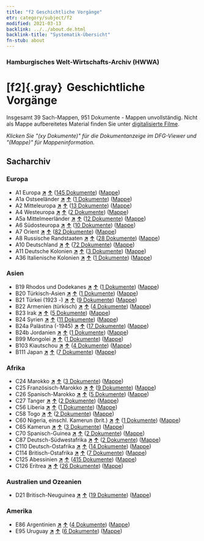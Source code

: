 ```yaml
---
title: "f2 Geschichtliche Vorgänge"
etr: category/subject/f2
modified: 2021-03-13
backlink: ../../about.de.html
backlink-title: "Systematik-Übersicht"
fn-stub: about
---
```


### Hamburgisches Welt-Wirtschafts-Archiv (HWWA)
# [f2]{.gray}&#8201; Geschichtliche Vorgänge&#160; 




Insgesamt 39 Sach-Mappen, 951 Dokumente - Mappen unvollständig.
Nicht als Mappe aufbereitetes Material finden Sie unter [digitalisierte Filme](/film/h1_sh).

_Klicken Sie "(xy Dokumente)" für die Dokumentanzeige im DFG-Viewer und "(Mappe)" für Mappeninformation._

## Sacharchiv




### Europa

- A1 Europa [**&nearr;**](../../../geo/i/140892/about.de.html "Europa (alle Mappen)") [**&uarr;**](../../../geo/about.de.html#A1 "Ländersystematik") (<a href="https://pm20.zbw.eu/dfgview/sh/140892,144286" title="über: Europa : Geschichtliche Vorgänge" target="_blank">145 Dokumente</a>) ([Mappe](http://purl.org/pressemappe20/folder/sh/140892,144286))
- A1a Ostseeländer [**&nearr;**](../../../geo/i/140894/about.de.html "Ostseeländer (alle Mappen)") [**&uarr;**](../../../geo/about.de.html#A1a "Ländersystematik") (<a href="https://pm20.zbw.eu/dfgview/sh/140894,144286" title="über: Ostseeländer : Geschichtliche Vorgänge" target="_blank">1 Dokumente</a>) ([Mappe](http://purl.org/pressemappe20/folder/sh/140894,144286))
- A2 Mitteleuropa [**&nearr;**](../../../geo/i/140895/about.de.html "Mitteleuropa (alle Mappen)") [**&uarr;**](../../../geo/about.de.html#A2 "Ländersystematik") (<a href="https://pm20.zbw.eu/dfgview/sh/140895,144286" title="über: Mitteleuropa : Geschichtliche Vorgänge" target="_blank">13 Dokumente</a>) ([Mappe](http://purl.org/pressemappe20/folder/sh/140895,144286))
- A4 Westeuropa [**&nearr;**](../../../geo/i/140897/about.de.html "Westeuropa (alle Mappen)") [**&uarr;**](../../../geo/about.de.html#A4 "Ländersystematik") (<a href="https://pm20.zbw.eu/dfgview/sh/140897,144286" title="über: Westeuropa : Geschichtliche Vorgänge" target="_blank">2 Dokumente</a>) ([Mappe](http://purl.org/pressemappe20/folder/sh/140897,144286))
- A5a Mittelmeerländer [**&nearr;**](../../../geo/i/140899/about.de.html "Mittelmeerländer (alle Mappen)") [**&uarr;**](../../../geo/about.de.html#A5a "Ländersystematik") (<a href="https://pm20.zbw.eu/dfgview/sh/140899,144286" title="über: Mittelmeerländer : Geschichtliche Vorgänge" target="_blank">12 Dokumente</a>) ([Mappe](http://purl.org/pressemappe20/folder/sh/140899,144286))
- A6 Südosteuropa [**&nearr;**](../../../geo/i/140900/about.de.html "Südosteuropa (alle Mappen)") [**&uarr;**](../../../geo/about.de.html#A6 "Ländersystematik") (<a href="https://pm20.zbw.eu/dfgview/sh/140900,144286" title="über: Südosteuropa : Geschichtliche Vorgänge" target="_blank">10 Dokumente</a>) ([Mappe](http://purl.org/pressemappe20/folder/sh/140900,144286))
- A7 Orient [**&nearr;**](../../../geo/i/140902/about.de.html "Orient (alle Mappen)") [**&uarr;**](../../../geo/about.de.html#A7 "Ländersystematik") (<a href="https://pm20.zbw.eu/dfgview/sh/140902,144286" title="über: Orient : Geschichtliche Vorgänge" target="_blank">82 Dokumente</a>) ([Mappe](http://purl.org/pressemappe20/folder/sh/140902,144286))
- A8 Russische Randstaaten [**&nearr;**](../../../geo/i/140904/about.de.html "Russische Randstaaten (alle Mappen)") [**&uarr;**](../../../geo/about.de.html#A8 "Ländersystematik") (<a href="https://pm20.zbw.eu/dfgview/sh/140904,144286" title="über: Russische Randstaaten : Geschichtliche Vorgänge" target="_blank">28 Dokumente</a>) ([Mappe](http://purl.org/pressemappe20/folder/sh/140904,144286))
- A10 Deutschland [**&nearr;**](../../../geo/i/126128/about.de.html "Deutschland (alle Mappen)") [**&uarr;**](../../../geo/about.de.html#A10 "Ländersystematik") (<a href="https://pm20.zbw.eu/dfgview/sh/126128,144286" title="über: Deutschland : Geschichtliche Vorgänge" target="_blank">72 Dokumente</a>) ([Mappe](http://purl.org/pressemappe20/folder/sh/126128,144286))
- A11 Deutsche Kolonien [**&nearr;**](../../../geo/i/140960/about.de.html "Deutsche Kolonien (alle Mappen)") [**&uarr;**](../../../geo/about.de.html#A11 "Ländersystematik") (<a href="https://pm20.zbw.eu/dfgview/sh/140960,144286" title="über: Deutsche Kolonien : Geschichtliche Vorgänge" target="_blank">3 Dokumente</a>) ([Mappe](http://purl.org/pressemappe20/folder/sh/140960,144286))
- A36 Italienische Kolonien [**&nearr;**](../../../geo/i/141012/about.de.html "Italienische Kolonien (alle Mappen)") [**&uarr;**](../../../geo/about.de.html#A36 "Ländersystematik") (<a href="https://pm20.zbw.eu/dfgview/sh/141012,144286" title="über: Italienische Kolonien : Geschichtliche Vorgänge" target="_blank">1 Dokumente</a>) ([Mappe](http://purl.org/pressemappe20/folder/sh/141012,144286))

### Asien

- B19 Rhodos und Dodekanes [**&nearr;**](../../../geo/i/141106/about.de.html "Rhodos und Dodekanes (alle Mappen)") [**&uarr;**](../../../geo/about.de.html#B19 "Ländersystematik") (<a href="https://pm20.zbw.eu/dfgview/sh/141106,144286" title="über: Rhodos und Dodekanes : Geschichtliche Vorgänge" target="_blank">1 Dokumente</a>) ([Mappe](http://purl.org/pressemappe20/folder/sh/141106,144286))
- B20 Türkisch-Asien [**&nearr;**](../../../geo/i/141108/about.de.html "Türkisch-Asien (alle Mappen)") [**&uarr;**](../../../geo/about.de.html#B20 "Ländersystematik") (<a href="https://pm20.zbw.eu/dfgview/sh/141108,144286" title="über: Türkisch-Asien : Geschichtliche Vorgänge" target="_blank">1 Dokumente</a>) ([Mappe](http://purl.org/pressemappe20/folder/sh/141108,144286))
- B21 Türkei (1923 -) [**&nearr;**](../../../geo/i/141111/about.de.html "Türkei (1923 -) (alle Mappen)") [**&uarr;**](../../../geo/about.de.html#B21 "Ländersystematik") (<a href="https://pm20.zbw.eu/dfgview/sh/141111,144286" title="über: Türkei (1923 -) : Geschichtliche Vorgänge" target="_blank">9 Dokumente</a>) ([Mappe](http://purl.org/pressemappe20/folder/sh/141111,144286))
- B22 Armenien (türkisch) [**&nearr;**](../../../geo/i/141112/about.de.html "Armenien (türkisch) (alle Mappen)") [**&uarr;**](../../../geo/about.de.html#B22 "Ländersystematik") (<a href="https://pm20.zbw.eu/dfgview/sh/141112,144286" title="über: Armenien (türkisch) : Geschichtliche Vorgänge" target="_blank">4 Dokumente</a>) ([Mappe](http://purl.org/pressemappe20/folder/sh/141112,144286))
- B23 Irak [**&nearr;**](../../../geo/i/141113/about.de.html "Irak (alle Mappen)") [**&uarr;**](../../../geo/about.de.html#B23 "Ländersystematik") (<a href="https://pm20.zbw.eu/dfgview/sh/141113,144286" title="über: Irak : Geschichtliche Vorgänge" target="_blank">5 Dokumente</a>) ([Mappe](http://purl.org/pressemappe20/folder/sh/141113,144286))
- B24 Syrien [**&nearr;**](../../../geo/i/141114/about.de.html "Syrien (alle Mappen)") [**&uarr;**](../../../geo/about.de.html#B24 "Ländersystematik") (<a href="https://pm20.zbw.eu/dfgview/sh/141114,144286" title="über: Syrien : Geschichtliche Vorgänge" target="_blank">11 Dokumente</a>) ([Mappe](http://purl.org/pressemappe20/folder/sh/141114,144286))
- B24a Palästina (-1945) [**&nearr;**](../../../geo/i/141115/about.de.html "Palästina (-1945) (alle Mappen)") [**&uarr;**](../../../geo/about.de.html#B24a "Ländersystematik") (<a href="https://pm20.zbw.eu/dfgview/sh/141115,144286" title="über: Palästina (-1945) : Geschichtliche Vorgänge" target="_blank">17 Dokumente</a>) ([Mappe](http://purl.org/pressemappe20/folder/sh/141115,144286))
- B24b Jordanien [**&nearr;**](../../../geo/i/141116/about.de.html "Jordanien (alle Mappen)") [**&uarr;**](../../../geo/about.de.html#B24b "Ländersystematik") (<a href="https://pm20.zbw.eu/dfgview/sh/141116,144286" title="über: Jordanien : Geschichtliche Vorgänge" target="_blank">1 Dokumente</a>) ([Mappe](http://purl.org/pressemappe20/folder/sh/141116,144286))
- B99 Mongolei [**&nearr;**](../../../geo/i/141261/about.de.html "Mongolei (alle Mappen)") [**&uarr;**](../../../geo/about.de.html#B99 "Ländersystematik") (<a href="https://pm20.zbw.eu/dfgview/sh/141261,144286" title="über: Mongolei : Geschichtliche Vorgänge" target="_blank">1 Dokumente</a>) ([Mappe](http://purl.org/pressemappe20/folder/sh/141261,144286))
- B103 Kiautschou [**&nearr;**](../../../geo/i/126163/about.de.html "Kiautschou (alle Mappen)") [**&uarr;**](../../../geo/about.de.html#B103 "Ländersystematik") (<a href="https://pm20.zbw.eu/dfgview/sh/126163,144286" title="über: Kiautschou : Geschichtliche Vorgänge" target="_blank">4 Dokumente</a>) ([Mappe](http://purl.org/pressemappe20/folder/sh/126163,144286))
- B111 Japan [**&nearr;**](../../../geo/i/141272/about.de.html "Japan (alle Mappen)") [**&uarr;**](../../../geo/about.de.html#B111 "Ländersystematik") (<a href="https://pm20.zbw.eu/dfgview/sh/141272,144286" title="über: Japan : Geschichtliche Vorgänge" target="_blank">7 Dokumente</a>) ([Mappe](http://purl.org/pressemappe20/folder/sh/141272,144286))

### Afrika

- C24 Marokko [**&nearr;**](../../../geo/i/141356/about.de.html "Marokko (alle Mappen)") [**&uarr;**](../../../geo/about.de.html#C24 "Ländersystematik") (<a href="https://pm20.zbw.eu/dfgview/sh/141356,144286" title="über: Marokko : Geschichtliche Vorgänge" target="_blank">3 Dokumente</a>) ([Mappe](http://purl.org/pressemappe20/folder/sh/141356,144286))
- C25 Französisch-Marokko [**&nearr;**](../../../geo/i/141358/about.de.html "Französisch-Marokko (alle Mappen)") [**&uarr;**](../../../geo/about.de.html#C25 "Ländersystematik") (<a href="https://pm20.zbw.eu/dfgview/sh/141358,144286" title="über: Französisch-Marokko : Geschichtliche Vorgänge" target="_blank">9 Dokumente</a>) ([Mappe](http://purl.org/pressemappe20/folder/sh/141358,144286))
- C26 Spanisch-Marokko [**&nearr;**](../../../geo/i/141359/about.de.html "Spanisch-Marokko (alle Mappen)") [**&uarr;**](../../../geo/about.de.html#C26 "Ländersystematik") (<a href="https://pm20.zbw.eu/dfgview/sh/141359,144286" title="über: Spanisch-Marokko : Geschichtliche Vorgänge" target="_blank">5 Dokumente</a>) ([Mappe](http://purl.org/pressemappe20/folder/sh/141359,144286))
- C27 Tanger [**&nearr;**](../../../geo/i/141360/about.de.html "Tanger (alle Mappen)") [**&uarr;**](../../../geo/about.de.html#C27 "Ländersystematik") (<a href="https://pm20.zbw.eu/dfgview/sh/141360,144286" title="über: Tanger : Geschichtliche Vorgänge" target="_blank">2 Dokumente</a>) ([Mappe](http://purl.org/pressemappe20/folder/sh/141360,144286))
- C56 Liberia [**&nearr;**](../../../geo/i/141405/about.de.html "Liberia (alle Mappen)") [**&uarr;**](../../../geo/about.de.html#C56 "Ländersystematik") (<a href="https://pm20.zbw.eu/dfgview/sh/141405,144286" title="über: Liberia : Geschichtliche Vorgänge" target="_blank">1 Dokumente</a>) ([Mappe](http://purl.org/pressemappe20/folder/sh/141405,144286))
- C58 Togo [**&nearr;**](../../../geo/i/141408/about.de.html "Togo (alle Mappen)") [**&uarr;**](../../../geo/about.de.html#C58 "Ländersystematik") (<a href="https://pm20.zbw.eu/dfgview/sh/141408,144286" title="über: Togo : Geschichtliche Vorgänge" target="_blank">2 Dokumente</a>) ([Mappe](http://purl.org/pressemappe20/folder/sh/141408,144286))
- C60 Nigeria, einschl. Kamerun (brit.) [**&nearr;**](../../../geo/i/141409/about.de.html "Nigeria, einschl. Kamerun (brit.) (alle Mappen)") [**&uarr;**](../../../geo/about.de.html#C60 "Ländersystematik") (<a href="https://pm20.zbw.eu/dfgview/sh/141409,144286" title="über: Nigeria, einschl. Kamerun (brit.) : Geschichtliche Vorgänge" target="_blank">1 Dokumente</a>) ([Mappe](http://purl.org/pressemappe20/folder/sh/141409,144286))
- C65 Kamerun [**&nearr;**](../../../geo/i/141410/about.de.html "Kamerun (alle Mappen)") [**&uarr;**](../../../geo/about.de.html#C65 "Ländersystematik") (<a href="https://pm20.zbw.eu/dfgview/sh/141410,144286" title="über: Kamerun : Geschichtliche Vorgänge" target="_blank">3 Dokumente</a>) ([Mappe](http://purl.org/pressemappe20/folder/sh/141410,144286))
- C70 Spanisch-Guinea [**&nearr;**](../../../geo/i/141412/about.de.html "Spanisch-Guinea (alle Mappen)") [**&uarr;**](../../../geo/about.de.html#C70 "Ländersystematik") (<a href="https://pm20.zbw.eu/dfgview/sh/141412,144286" title="über: Spanisch-Guinea : Geschichtliche Vorgänge" target="_blank">2 Dokumente</a>) ([Mappe](http://purl.org/pressemappe20/folder/sh/141412,144286))
- C87 Deutsch-Südwestafrika [**&nearr;**](../../../geo/i/141450/about.de.html "Deutsch-Südwestafrika (alle Mappen)") [**&uarr;**](../../../geo/about.de.html#C87 "Ländersystematik") (<a href="https://pm20.zbw.eu/dfgview/sh/141450,144286" title="über: Deutsch-Südwestafrika : Geschichtliche Vorgänge" target="_blank">2 Dokumente</a>) ([Mappe](http://purl.org/pressemappe20/folder/sh/141450,144286))
- C110 Deutsch-Ostafrika [**&nearr;**](../../../geo/i/141471/about.de.html "Deutsch-Ostafrika (alle Mappen)") [**&uarr;**](../../../geo/about.de.html#C110 "Ländersystematik") (<a href="https://pm20.zbw.eu/dfgview/sh/141471,144286" title="über: Deutsch-Ostafrika : Geschichtliche Vorgänge" target="_blank">14 Dokumente</a>) ([Mappe](http://purl.org/pressemappe20/folder/sh/141471,144286))
- C114 Britisch-Ostafrika [**&nearr;**](../../../geo/i/141473/about.de.html "Britisch-Ostafrika (alle Mappen)") [**&uarr;**](../../../geo/about.de.html#C114 "Ländersystematik") (<a href="https://pm20.zbw.eu/dfgview/sh/141473,144286" title="über: Britisch-Ostafrika : Geschichtliche Vorgänge" target="_blank">7 Dokumente</a>) ([Mappe](http://purl.org/pressemappe20/folder/sh/141473,144286))
- C125 Abessinien [**&nearr;**](../../../geo/i/141482/about.de.html "Abessinien (alle Mappen)") [**&uarr;**](../../../geo/about.de.html#C125 "Ländersystematik") (<a href="https://pm20.zbw.eu/dfgview/sh/141482,144286" title="über: Abessinien : Geschichtliche Vorgänge" target="_blank">415 Dokumente</a>) ([Mappe](http://purl.org/pressemappe20/folder/sh/141482,144286))
- C126 Eritrea [**&nearr;**](../../../geo/i/141483/about.de.html "Eritrea (alle Mappen)") [**&uarr;**](../../../geo/about.de.html#C126 "Ländersystematik") (<a href="https://pm20.zbw.eu/dfgview/sh/141483,144286" title="über: Eritrea : Geschichtliche Vorgänge" target="_blank">26 Dokumente</a>) ([Mappe](http://purl.org/pressemappe20/folder/sh/141483,144286))

### Australien und Ozeanien

- D21 Britisch-Neuguinea [**&nearr;**](../../../geo/i/141620/about.de.html "Britisch-Neuguinea (alle Mappen)") [**&uarr;**](../../../geo/about.de.html#D21 "Ländersystematik") (<a href="https://pm20.zbw.eu/dfgview/sh/141620,144286" title="über: Britisch-Neuguinea : Geschichtliche Vorgänge" target="_blank">19 Dokumente</a>) ([Mappe](http://purl.org/pressemappe20/folder/sh/141620,144286))

### Amerika

- E86 Argentinien [**&nearr;**](../../../geo/i/141692/about.de.html "Argentinien (alle Mappen)") [**&uarr;**](../../../geo/about.de.html#E86 "Ländersystematik") (<a href="https://pm20.zbw.eu/dfgview/sh/141692,144286" title="über: Argentinien : Geschichtliche Vorgänge" target="_blank">4 Dokumente</a>) ([Mappe](http://purl.org/pressemappe20/folder/sh/141692,144286))
- E95 Uruguay [**&nearr;**](../../../geo/i/141695/about.de.html "Uruguay (alle Mappen)") [**&uarr;**](../../../geo/about.de.html#E95 "Ländersystematik") (<a href="https://pm20.zbw.eu/dfgview/sh/141695,144286" title="über: Uruguay : Geschichtliche Vorgänge" target="_blank">6 Dokumente</a>) ([Mappe](http://purl.org/pressemappe20/folder/sh/141695,144286))


